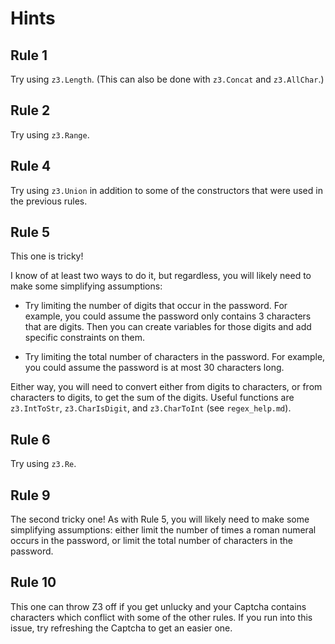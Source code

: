 # Hints

## Rule 1

Try using `z3.Length`.
(This can also be done with `z3.Concat` and `z3.AllChar`.)

## Rule 2

Try using `z3.Range`.

## Rule 4

Try using `z3.Union` in addition to some of the constructors
that were used in the previous rules.

## Rule 5

This one is tricky!

I know of at least two ways to do it, but regardless,
you will likely need to make some simplifying assumptions:

- Try limiting the number of digits that occur in the password.
  For example, you could assume the password only contains 3
  characters that are digits.
  Then you can create variables for those digits and add
  specific constraints on them.

- Try limiting the total number of characters in the password.
  For example, you could assume the password is at most 30 characters long.

Either way, you will need to convert either from digits to characters,
or from characters to digits, to get the sum of the digits. Useful functions are `z3.IntToStr`, `z3.CharIsDigit`, and `z3.CharToInt` (see `regex_help.md`).

## Rule 6

Try using `z3.Re`.

## Rule 9

The second tricky one!
As with Rule 5, you will likely need to make some simplifying assumptions:
either limit the number of times a roman numeral occurs in the password,
or limit the total number of characters in the password.

## Rule 10

This one can throw Z3 off if you get unlucky and your Captcha
contains characters which conflict with some of the other rules.
If you run into this issue, try refreshing the Captcha to get an
easier one.
